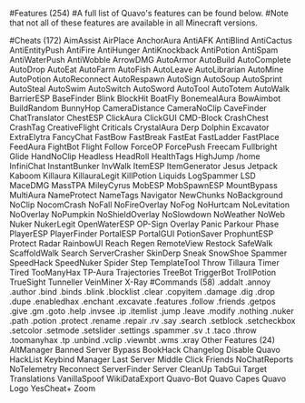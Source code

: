 #Features (254)
#A full list of Quavo's features can be found below.
#Note that not all of these features are available in all Minecraft versions.

#Cheats (172)
AimAssist
AirPlace
AnchorAura
AntiAFK
AntiBlind
AntiCactus
AntiEntityPush
AntiFire
AntiHunger
AntiKnockback
AntiPotion
AntiSpam
AntiWaterPush
AntiWobble
ArrowDMG
AutoArmor
AutoBuild
AutoComplete
AutoDrop
AutoEat
AutoFarm
AutoFish
AutoLeave
AutoLibrarian
AutoMine
AutoPotion
AutoReconnect
AutoRespawn
AutoSign
AutoSoup
AutoSprint
AutoSteal
AutoSwim
AutoSwitch
AutoSword
AutoTool
AutoTotem
AutoWalk
BarrierESP
BaseFinder
Blink
BlockHit
BoatFly
BonemealAura
BowAimbot
BuildRandom
BunnyHop
CameraDistance
CameraNoClip
CaveFinder
ChatTranslator
ChestESP
ClickAura
ClickGUI
CMD-Block
CrashChest
CrashTag
CreativeFlight
Criticals
CrystalAura
Derp
Dolphin
Excavator
ExtraElytra
FancyChat
FastBow
FastBreak
FastEat
FastLadder
FastPlace
FeedAura
FightBot
Flight
Follow
ForceOP
ForcePush
Freecam
Fullbright
Glide
HandNoClip
Headless
HeadRoll
HealthTags
HighJump
/home
InfiniChat
InstantBunker
InvWalk
ItemESP
ItemGenerator
Jesus
Jetpack
Kaboom
Killaura
KillauraLegit
KillPotion
Liquids
LogSpammer
LSD
MaceDMG
MassTPA
MileyCyrus
MobESP
MobSpawnESP
MountBypass
MultiAura
NameProtect
NameTags
Navigator
NewChunks
NoBackground
NoClip
NocomCrash
NoFall
NoFireOverlay
NoFog
NoHurtcam
NoLevitation
NoOverlay
NoPumpkin
NoShieldOverlay
NoSlowdown
NoWeather
NoWeb
Nuker
NukerLegit
OpenWaterESP
OP-Sign
Overlay
Panic
Parkour
Phase
PlayerESP
PlayerFinder
PortalESP
PortalGUI
PotionSaver
ProphuntESP
Protect
Radar
RainbowUI
Reach
Regen
RemoteView
Restock
SafeWalk
ScaffoldWalk
Search
ServerCrasher
SkinDerp
Sneak
SnowShoe
Spammer
SpeedHack
SpeedNuker
Spider
Step
TemplateTool
Throw
Tillaura
Timer
Tired
TooManyHax
TP-Aura
Trajectories
TreeBot
TriggerBot
TrollPotion
TrueSight
Tunneller
VeinMiner
X-Ray
#Commands (58)
.addalt
.annoy
.author
.bind
.binds
.blink
.blocklist
.clear
.copyitem
.damage
.dig
.drop
.dupe
.enabledhax
.enchant
.excavate
.features
.follow
.friends
.getpos
.give
.gm
.goto
.help
.invsee
.ip
.itemlist
.jump
.leave
.modify
.nothing
.nuker
.path
.potion
.protect
.rename
.repair
.rv
.say
.search
.setblock
.setcheckbox
.setcolor
.setmode
.setslider
.settings
.spammer
.sv
.t
.taco
.throw
.toomanyhax
.tp
.unbind
.vclip
.viewnbt
.wms
.xray
Other Features (24)
AltManager
Banned Server Bypass
BookHack
Changelog
Disable Quavo
HackList
Keybind Manager
Last Server
Middle Click Friends
NoChatReports
NoTelemetry
Reconnect
ServerFinder
Server CleanUp
TabGui
Target
Translations
VanillaSpoof
WikiDataExport
Quavo-Bot
Quavo Capes
Quavo Logo
YesCheat+
Zoom
